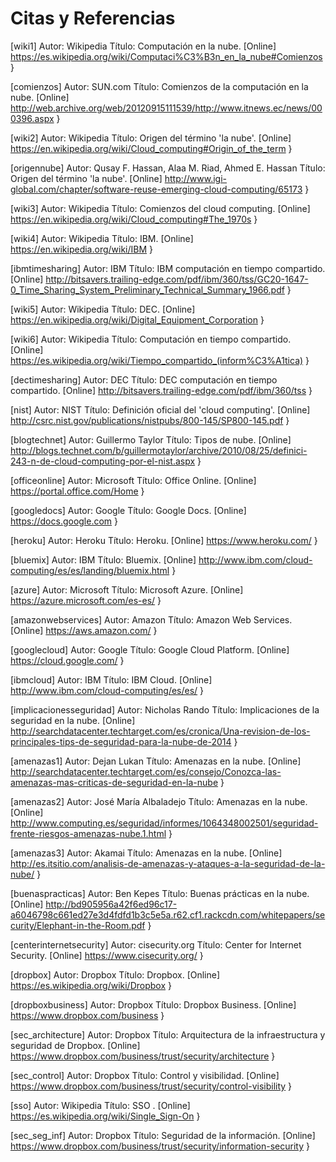 # Citas y Referencias

[wiki1]
Autor: Wikipedia
Título: Computación en la nube. [Online]
  https://es.wikipedia.org/wiki/Computaci%C3%B3n_en_la_nube#Comienzos
}

[comienzos]
Autor: SUN.com
Título: Comienzos de la computación en la nube. [Online]
  http://web.archive.org/web/20120915111539/http://www.itnews.ec/news/000396.aspx
}

[wiki2]
Autor: Wikipedia
Título: Origen del término 'la nube'. [Online]
  https://en.wikipedia.org/wiki/Cloud_computing#Origin_of_the_term
}

[origennube]
Autor: Qusay F. Hassan, Alaa M. Riad, Ahmed E. Hassan
Título: Origen del término 'la nube'. [Online]
  http://www.igi-global.com/chapter/software-reuse-emerging-cloud-computing/65173
}

[wiki3]
Autor: Wikipedia
Título: Comienzos del cloud computing. [Online]
  https://en.wikipedia.org/wiki/Cloud_computing#The_1970s
}

[wiki4]
Autor: Wikipedia
Título: IBM. [Online]
  https://en.wikipedia.org/wiki/IBM
}

[ibmtimesharing]
Autor: IBM
Título: IBM computación en tiempo compartido. [Online]
  http://bitsavers.trailing-edge.com/pdf/ibm/360/tss/GC20-1647-0_Time_Sharing_System_Preliminary_Technical_Summary_1966.pdf
}

[wiki5]
Autor: Wikipedia
Título: DEC. [Online]
  https://en.wikipedia.org/wiki/Digital_Equipment_Corporation
}

[wiki6]
Autor: Wikipedia
Título: Computación en tiempo compartido. [Online]
  https://es.wikipedia.org/wiki/Tiempo_compartido_(inform%C3%A1tica)
}

[dectimesharing]
Autor: DEC
Título: DEC computación en tiempo compartido. [Online]
  http://bitsavers.trailing-edge.com/pdf/ibm/360/tss
}

[nist]
Autor: NIST
Título: Definición oficial del 'cloud computing'. [Online]
  http://csrc.nist.gov/publications/nistpubs/800-145/SP800-145.pdf
}

[blogtechnet]
Autor: Guillermo Taylor
Título: Tipos de nube. [Online]
  http://blogs.technet.com/b/guillermotaylor/archive/2010/08/25/definici-243-n-de-cloud-computing-por-el-nist.aspx
}

[officeonline]
Autor: Microsoft
Título: Office Online. [Online]
  https://portal.office.com/Home
}

[googledocs]
Autor: Google
Título: Google Docs. [Online]
  https://docs.google.com
}

[heroku]
Autor: Heroku
Título: Heroku. [Online]
  https://www.heroku.com/
}

[bluemix]
Autor: IBM
Título: Bluemix. [Online]
  http://www.ibm.com/cloud-computing/es/es/landing/bluemix.html
}

[azure]
Autor: Microsoft
Título: Microsoft Azure. [Online]
  https://azure.microsoft.com/es-es/
}

[amazonwebservices]
Autor: Amazon
Título: Amazon Web Services. [Online]
  https://aws.amazon.com/
}

[googlecloud]
Autor: Google
Título: Google Cloud Platform. [Online]
  https://cloud.google.com/
}

[ibmcloud]
Autor: IBM
Título: IBM Cloud. [Online]
  http://www.ibm.com/cloud-computing/es/es/
}

[implicacionesseguridad]
Autor: Nicholas Rando
Título: Implicaciones de la seguridad en la nube. [Online]
  http://searchdatacenter.techtarget.com/es/cronica/Una-revision-de-los-principales-tips-de-seguridad-para-la-nube-de-2014
}

[amenazas1]
Autor: Dejan Lukan
Título: Amenazas en la nube. [Online]
  http://searchdatacenter.techtarget.com/es/consejo/Conozca-las-amenazas-mas-criticas-de-seguridad-en-la-nube
}

[amenazas2]
Autor: José María Albaladejo
Título: Amenazas en la nube. [Online]
  http://www.computing.es/seguridad/informes/1064348002501/seguridad-frente-riesgos-amenazas-nube.1.html
}

[amenazas3]
Autor: Akamai
Título: Amenazas en la nube. [Online]
  http://es.itsitio.com/analisis-de-amenazas-y-ataques-a-la-seguridad-de-la-nube/
}

[buenaspracticas]
Autor: Ben Kepes
Título: Buenas prácticas en la nube. [Online]
  http://bd905956a42f6ed96c17-a6046798c661ed27e3d4fdfd1b3c5e5a.r62.cf1.rackcdn.com/whitepapers/security/Elephant-in-the-Room.pdf
}

[centerinternetsecurity]
Autor: cisecurity.org
Título: Center for Internet Security. [Online]
  https://www.cisecurity.org/
}

[dropbox]
Autor: Dropbox
Título: Dropbox. [Online]
   https://es.wikipedia.org/wiki/Dropbox
}

[dropboxbusiness]
Autor: Dropbox
Título: Dropbox Business. [Online]
  https://www.dropbox.com/business
}

[sec_architecture]
Autor: Dropbox
Título: Arquitectura de la infraestructura y seguridad de Dropbox. [Online]
  https://www.dropbox.com/business/trust/security/architecture
}

[sec_control]
Autor: Dropbox
Título: Control y visibilidad. [Online]
  https://www.dropbox.com/business/trust/security/control-visibility
}

[sso]
Autor: Wikipedia
Título: SSO . [Online]
  https://es.wikipedia.org/wiki/Single_Sign-On
}

[sec_seg_inf]
Autor: Dropbox
Título: Seguridad de la información. [Online]
  https://www.dropbox.com/business/trust/security/information-security
}
